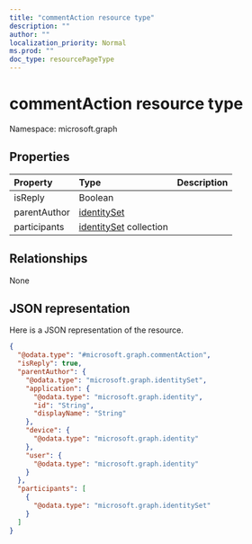 ```yaml
---
title: "commentAction resource type"
description: ""
author: ""
localization_priority: Normal
ms.prod: ""
doc_type: resourcePageType
---
```


# commentAction resource type


Namespace: microsoft.graph



## Properties
|Property|Type|Description|
|:---|:---|:---|
|isReply|Boolean||
|parentAuthor|[identitySet](../resources/identityset.md)||
|participants|[identitySet](../resources/identityset.md) collection||

## Relationships
None

## JSON representation
Here is a JSON representation of the resource.
<!-- {
  "blockType": "resource",
  "@odata.type": "microsoft.graph.commentAction"
}
-->
``` json
{
  "@odata.type": "#microsoft.graph.commentAction",
  "isReply": true,
  "parentAuthor": {
    "@odata.type": "microsoft.graph.identitySet",
    "application": {
      "@odata.type": "microsoft.graph.identity",
      "id": "String",
      "displayName": "String"
    },
    "device": {
      "@odata.type": "microsoft.graph.identity"
    },
    "user": {
      "@odata.type": "microsoft.graph.identity"
    }
  },
  "participants": [
    {
      "@odata.type": "microsoft.graph.identitySet"
    }
  ]
}
```

